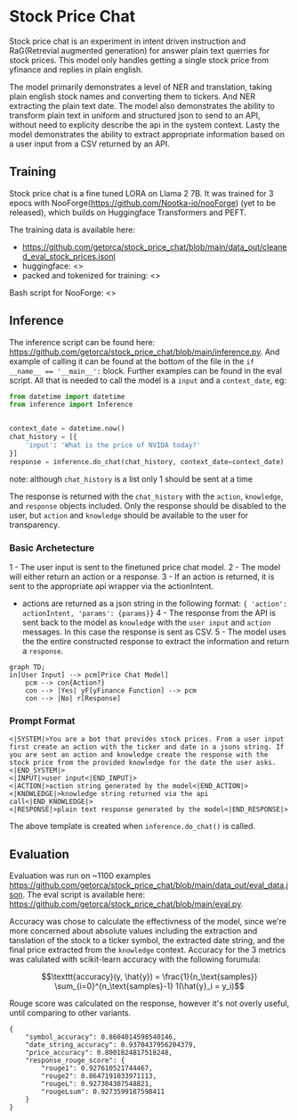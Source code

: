 # Stock Price Chat

Stock price chat is an experiment in intent driven instruction and RaG(Retrevial augmented generation) for answer plain text querries for stock prices. This model only handles getting a single stock price from yfinance and replies in plain english.

The model primarily demonstrates a level of NER and translation, taking plain english stock names and converting them to tickers. And NER extracting the plain text date. The model also demonstrates the ability to transform plain text in uniform and structured json to send to an API, without need to explicity describe the api in the system context. Lasty the model demonstrates the ability to extract appropriate information based on a user input from a CSV returned by an API.

## Training

Stock price chat is a fine tuned LORA on Llama 2 7B. It was trained for 3 epocs with NooForge(https://github.com/Nootka-io/nooForge) (yet to be released), which builds on Huggingface Transformers and PEFT. 

The training data is available here:
- <https://github.com/getorca/stock_price_chat/blob/main/data_out/cleaned_eval_stock_prices.jsonl>
- huggingface: <>
- packed and tokenized for training: <>

Bash script for NooForge: <>

## Inference

The inference script can be found here: <https://github.com/getorca/stock_price_chat/blob/main/inference.py>.  And example of calling it can be found at the bottom of the file in the `if __name__ == '__main__':` block. Further examples can be found in the eval script. All that is needed to call the model is a `input` and a `context_date`, eg:

```python
from datetime import datetime
from inference import Inference


context_date = datetime.now()
chat_history = [{
    'input': 'What is the price of NVIDA today?'
}]
response = inference.do_chat(chat_history, context_date=context_date)
```
note: although `chat_history` is a list only 1 should be sent at a time

The response is returned with the `chat_history` with the `action`, `knowledge`, and `response` objects included. Only the response should be disabled to the user, but `action` and `knowledge` should be available to the user for transparency.

### Basic Archetecture

1 - The user input is sent to the finetuned price chat model. 
2 - The model will either return an action or a response. 
3 - If an action is returned, it is sent to the appropriate api wrapper via the actionIntent.
  - actions are returned as a json string in the following format: `{ 'action': actionIntent, 'params': {params}}`
4 - The response from the API is sent back to the model as `knowledge` with the `user input` and `action` messages. In this case the response is sent as CSV.
5 - The model uses the the entire constructed response to extract the information and return a `response`.
     
```mermaid
graph TD;
in[User Input] --> pcm[Price Chat Model]
    pcm --> con{Action?}
    con --> |Yes| yF[yFinance Function] --> pcm
    con --> |No| r[Response]
```
### Prompt Format

```
<|SYSTEM|>You are a bot that provides stock prices. From a user input first create an action with the ticker and date in a jsons string. If you are sent an action and knowledge create the response with the stock price from the provided knowledge for the date the user asks.<|END_SYSTEM|>
<|INPUT|>user input<|END_INPUT|>  
<|ACTION|>action string generated by the model<|END_ACTION|>
<|KNOWLEDGE|>knowledge string returned via the api call<|END_KNOWLEDGE|>
<|RESPONSE|>plain text response generated by the model<|END_RESPONSE|>
```

The above template is created when `inference.do_chat()` is called.

## Evaluation

Evaluation was run on ~1100 examples <https://github.com/getorca/stock_price_chat/blob/main/data_out/eval_data.json>. The eval script is available here: <https://github.com/getorca/stock_price_chat/blob/main/eval.py>.

Accuracy was chose to calculate the effectivness of the model, since we're more concerned about absolute values including the extraction and tanslation of the stock to a ticker symbol, the extracted date string, and the final price extracted from the `knowledge` context. Accuracy for the 3 metrics was calulated with scikit-learn accuracy with the following forumula:

$$\texttt{accuracy}(y, \hat{y}) = \frac{1}{n_\text{samples}} \sum_{i=0}^{n_\text{samples}-1} 1(\hat{y}_i = y_i)$$

Rouge score was calculated on the response, however it's not overly useful, until comparing to other variants. 

```
{
    "symbol_accuracy": 0.8604014598540146,
    "date_string_accuracy": 0.9370437956204379,
    "price_accuracy": 0.8001824817518248,
    "response_rouge_score": {
        "rouge1": 0.927610521744467,
        "rouge2": 0.8647191033971113,
        "rougeL": 0.927304307548821,
        "rougeLsum": 0.9273599187598411
    }
}
```
